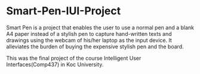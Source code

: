 # Smart-Pen-IUI-Project

Smart Pen is a project that enables the
user to use a normal pen and a blank A4 paper
instead of a stylish pen to capture hand-written
texts and drawings using the webcam of his/her
laptop as the input device. It alleviates the
burden of buying the expensive stylish pen and
the board.

This was the final project of the course Intelligent User Interfaces(Comp437) in Koc University. 
